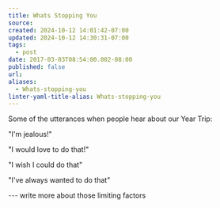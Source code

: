 ```yaml
---
title: Whats Stopping You
source: 
created: 2024-10-12 14:01:42-07:00
updated: 2024-10-12 14:30:31-07:00
tags:
  - post
date: 2017-03-03T08:54:00.002-08:00
published: false
url: 
aliases:
  - Whats-stopping-you
linter-yaml-title-alias: Whats-stopping-you
---
```


Some of the utterances when people hear about our Year Trip:

"I'm jealous!"

"I would love to do that!"

"I wish I could do that"

"I've always wanted to do that"

\--- write more about those limiting factors
